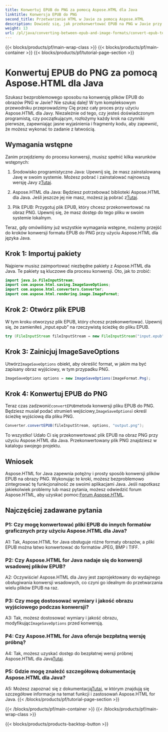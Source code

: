 ```yaml
---
title: Konwertuj EPUB do PNG za pomocą Aspose.HTML dla Java
linktitle: Konwersja EPUB do PNG
second_title: Przetwarzanie HTML w Javie za pomocą Aspose.HTML
description: Dowiedz się, jak przekonwertować EPUB na PNG w Javie przy użyciu Aspose.HTML dla Javy. Przewodnik krok po kroku dla bezproblemowej konwersji.
weight: 13
url: /pl/java/converting-between-epub-and-image-formats/convert-epub-to-png/
---
```


{{< blocks/products/pf/main-wrap-class >}}
{{< blocks/products/pf/main-container >}}
{{< blocks/products/pf/tutorial-page-section >}}

# Konwertuj EPUB do PNG za pomocą Aspose.HTML dla Java

Szukasz bezproblemowego sposobu na konwersję plików EPUB do obrazów PNG w Javie? Nie szukaj dalej! W tym kompleksowym przewodniku przeprowadzimy Cię przez cały proces przy użyciu Aspose.HTML dla Javy. Niezależnie od tego, czy jesteś doświadczonym programistą, czy początkującym, rozłożymy każdy krok na czynniki pierwsze, zapewniając jasne wyjaśnienia i fragmenty kodu, aby zapewnić, że możesz wykonać to zadanie z łatwością.

## Wymagania wstępne

Zanim przejdziemy do procesu konwersji, musisz spełnić kilka warunków wstępnych:

1.  Środowisko programistyczne Java: Upewnij się, że masz zainstalowaną Javę w swoim systemie. Możesz pobrać i zainstalować najnowszą wersję Javy z[Tutaj](https://www.oracle.com/java/technologies/javase-downloads.html).

2. Aspose.HTML dla Java: Będziesz potrzebować biblioteki Aspose.HTML dla Java. Jeśli jeszcze jej nie masz, możesz ją pobrać z[Tutaj](https://releases.aspose.com/html/java/).

3. Plik EPUB: Przygotuj plik EPUB, który chcesz przekonwertować na obraz PNG. Upewnij się, że masz dostęp do tego pliku w swoim systemie lokalnym.

Teraz, gdy omówiliśmy już wszystkie wymagania wstępne, możemy przejść do kroków konwersji formatu EPUB do PNG przy użyciu Aspose.HTML dla języka Java.

## Krok 1: Importuj pakiety

Najpierw musisz zaimportować niezbędne pakiety z Aspose.HTML dla Java. Te pakiety są kluczowe dla procesu konwersji. Oto, jak to zrobić:

```java
import java.io.FileInputStream;
import com.aspose.html.saving.ImageSaveOptions;
import com.aspose.html.converters.Converter;
import com.aspose.html.rendering.image.ImageFormat;
```

## Krok 2: Otwórz plik EPUB

W tym kroku otworzysz plik EPUB, który chcesz przekonwertować. Upewnij się, że zamieniłeś „input.epub” na rzeczywistą ścieżkę do pliku EPUB.

```java
try (FileInputStream fileInputStream = new FileInputStream("input.epub")) {
```

## Krok 3: Zainicjuj ImageSaveOptions

 Utwórz`ImageSaveOptions` obiekt, aby określić format, w jakim ma być zapisany obraz wyjściowy, w tym przypadku PNG.

```java
ImageSaveOptions options = new ImageSaveOptions(ImageFormat.Png);
```

## Krok 4: Konwertuj EPUB do PNG

 Teraz czas zadzwonić`convertEPUB`metoda konwersji pliku EPUB do PNG. Będziesz musiał podać strumień wejściowy,`ImageSaveOptions`i określ ścieżkę wyjściową dla pliku PNG.

```java
Converter.convertEPUB(fileInputStream, options, "output.png");
```

To wszystko! Udało Ci się przekonwertować plik EPUB na obraz PNG przy użyciu Aspose.HTML dla Java. Przekonwertowany plik PNG znajdziesz w katalogu swojego projektu.

## Wniosek
 Aspose.HTML for Java zapewnia potężny i prosty sposób konwersji plików EPUB na obrazy PNG. Wykonując te kroki, możesz bezproblemowo zintegrować tę funkcjonalność ze swoimi aplikacjami Java. Jeśli napotkasz jakiekolwiek problemy lub masz pytania, możesz odwiedzić forum Aspose.HTML, aby uzyskać pomoc:[Forum Aspose.HTML](https://forum.aspose.com/).

## Najczęściej zadawane pytania

### P1: Czy mogę konwertować pliki EPUB do innych formatów graficznych przy użyciu Aspose.HTML dla Java?

A1: Tak, Aspose.HTML for Java obsługuje różne formaty obrazów, a pliki EPUB można łatwo konwertować do formatów JPEG, BMP i TIFF.

### P2: Czy Aspose.HTML for Java nadaje się do konwersji wsadowej plików EPUB?
   
A2: Oczywiście! Aspose.HTML dla Javy jest zaprojektowany do wydajnego obsługiwania konwersji wsadowych, co czyni go idealnym do przetwarzania wielu plików EPUB na raz.

### P3: Czy mogę dostosować wymiary i jakość obrazu wyjściowego podczas konwersji?

 A3: Tak, możesz dostosować wymiary i jakość obrazu, modyfikując`ImageSaveOptions` przed konwersją. 

### P4: Czy Aspose.HTML for Java oferuje bezpłatną wersję próbną?

 A4: Tak, możesz uzyskać dostęp do bezpłatnej wersji próbnej Aspose.HTML dla Java[Tutaj](https://releases.aspose.com/).

### P5: Gdzie mogę znaleźć szczegółową dokumentację Aspose.HTML dla Java?

 A5: Możesz zapoznać się z dokumentacją[Tutaj](https://reference.aspose.com/html/java/), w którym znajdują się szczegółowe informacje na temat funkcji i zastosowań Aspose.HTML for Java.
{{< /blocks/products/pf/tutorial-page-section >}}

{{< /blocks/products/pf/main-container >}}
{{< /blocks/products/pf/main-wrap-class >}}

{{< blocks/products/products-backtop-button >}}
